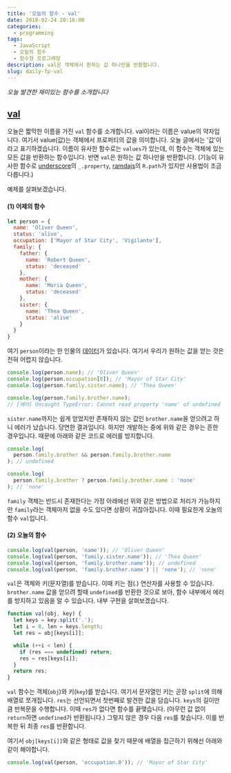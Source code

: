 ```yaml
---
title: '오늘의 함수 - val'
date: 2018-02-24 20:16:00
categories:
  - programming
tags:
  - JavaScript
  - 오늘의 함수
  - 함수형 프로그래밍
description: val은 객체에서 원하는 값 하나만을 반환합니다.
slug: daily-fp-val
---
```

_오늘 발견한 재미있는 함수를 소개합니다_

## [val](https://marpple.github.io/partial.js/docs/#val)

오늘은 짧막한 이름을 가진 `val` 함수를 소개합니다. val이라는 이름은 value의 약자입니다. 여기서 value(값)는 객체에서 프로퍼티의 값을 의미합니다. 오늘 글에서는 '값'이라고 표기하겠습니다. 이름이 유사한 함수로는 `values`가 있는데, 이 함수는 객체에 있는 모든 값을 반환하는 함수입니다. 반면 `val`은 원하는 값 하나만을 반환합니다.
(기능이 유사한 함수로 [underscore](http://underscorejs.org/#property)의 `_.property`, [ramdajs](http://ramdajs.com/docs/#path)의 `R.path`가 있지만 사용법이 조금 다릅니다.)

예제를 살펴보겠습니다.

#### (1) 어제의 함수

```javascript
let person = {
  name: 'Oliver Queen',
  status: 'alive',
  occupation: ['Mayor of Star City', 'Vigilante'],
  family: {
    father: {
      name: 'Robert Queen',
      status: 'deceased'
    },
    mother: {
      name: 'Moria Queen',
      status: 'deceased'
    },
    sister: {
      name: 'Thea Queen',
      status: 'alive'
    }
  }
}
```

여기 `person`이라는 한 인물의 [데이터](http://arrow.wikia.com/wiki/Oliver_Queen)가 있습니다. 여기서 우리가 원하는 값을 얻는 것은 전혀 어렵지 않습니다.

```javascript
console.log(person.name); // 'Oliver Queen'
console.log(person.occupation[0]); // 'Mayor of Star City'
console.log(person.family.sister.name); // 'Thea Queen'

console.log(person.family.brother.name);
// [에러] Uncaught TypeError: Cannot read property 'name' of undefined
```

`sister.name`까지는 쉽게 얻었지만 존재하지 않는 값인 `brother.name`을 얻으려고 하니 에러가 났습니다. 당연한 결과입니다. 하지만 개발하는 중에 위와 같은 경우는 흔한 경우입니다. 때문에 아래와 같은 코드로 에러를 방지합니다.

```javascript
console.log(
  person.family.brother && person.family.brother.name
); // undefined

console.log(
  person.family.brother ? person.family.brother.name : 'none'
); // 'none'
```

`family` 객체는 반드시 존재한다는 가정 아래에선 위와 같은 방법으로 처리가 가능하지만 `family`라는 객체마저 없을 수도 있다면 상황이 귀찮아집니다. 이때 필요한게 오늘의 함수 `val`입니다.


#### (2) 오늘의 함수

```javascript
console.log(val(person, 'name')); // 'Oliver Queen'
console.log(val(person, 'family.sister.name')); // 'Thea Queen'
console.log(val(person, 'family.brother.name')); // undefined
console.log(val(person, 'family.brother.name') || 'none'); // 'none'
```

`val`은 객체와 키(문자열)를 받습니다. 이때 키는 점(.) 연산자를 사용할 수 있습니다. `brother.name` 값을 얻으려 할때 `undefined`를 반환한 것으로 보아, 함수 내부에서 에러를 방지하고 있음을 알 수 있습니다. 내부 구현을 살펴보겠습니다.

```javascript
function val(obj, key) {
  let keys = key.split('.');
  let i = 0, len = keys.length;
  let res = obj[keys[i]];

  while (++i < len) {
    if (res === undefined) return;
    res = res[keys[i]];
  }
  return res;
}
```

`val` 함수는 객체(`obj`)와 키(`key`)를 받습니다. 여기서 문자열인 키는 곧장 `split`에 의해 배열로 쪼개집니다. `res`는 선언되면서 첫번째로 발견한 값을 담습니다. `keys`의 길이만큼 반복문을 수행합니다. 이때 `res`가 없다면 함수를 끝맺습니다. (아무런 값 없이 `return`하면 `undefined`가 반환됩니다.) 그렇지 않은 경우 다음 `res`를 찾습니다. 이를 반복한 뒤 최종 `res`를 반환합니다.

여기서 `obj[keys[i]]`와 같은 형태로 값을 찾기 때문에 배열을 접근하기 위해선 아래와 같이 해야합니다.

```javascript
console.log(val(person, 'occupation.0')); // 'Mayor of Star City'
```
